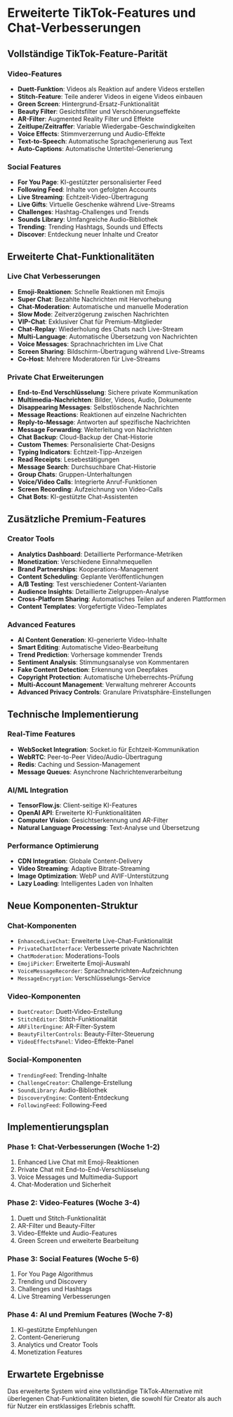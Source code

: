 # Erweiterte TikTok-Features und Chat-Verbesserungen

## Vollständige TikTok-Feature-Parität

### Video-Features
- **Duett-Funktion**: Videos als Reaktion auf andere Videos erstellen
- **Stitch-Feature**: Teile anderer Videos in eigene Videos einbauen
- **Green Screen**: Hintergrund-Ersatz-Funktionalität
- **Beauty Filter**: Gesichtsfilter und Verschönerungseffekte
- **AR-Filter**: Augmented Reality Filter und Effekte
- **Zeitlupe/Zeitraffer**: Variable Wiedergabe-Geschwindigkeiten
- **Voice Effects**: Stimmverzerrung und Audio-Effekte
- **Text-to-Speech**: Automatische Sprachgenerierung aus Text
- **Auto-Captions**: Automatische Untertitel-Generierung

### Social Features
- **For You Page**: KI-gestützter personalisierter Feed
- **Following Feed**: Inhalte von gefolgten Accounts
- **Live Streaming**: Echtzeit-Video-Übertragung
- **Live Gifts**: Virtuelle Geschenke während Live-Streams
- **Challenges**: Hashtag-Challenges und Trends
- **Sounds Library**: Umfangreiche Audio-Bibliothek
- **Trending**: Trending Hashtags, Sounds und Effects
- **Discover**: Entdeckung neuer Inhalte und Creator

## Erweiterte Chat-Funktionalitäten

### Live Chat Verbesserungen
- **Emoji-Reaktionen**: Schnelle Reaktionen mit Emojis
- **Super Chat**: Bezahlte Nachrichten mit Hervorhebung
- **Chat-Moderation**: Automatische und manuelle Moderation
- **Slow Mode**: Zeitverzögerung zwischen Nachrichten
- **VIP-Chat**: Exklusiver Chat für Premium-Mitglieder
- **Chat-Replay**: Wiederholung des Chats nach Live-Stream
- **Multi-Language**: Automatische Übersetzung von Nachrichten
- **Voice Messages**: Sprachnachrichten im Live Chat
- **Screen Sharing**: Bildschirm-Übertragung während Live-Streams
- **Co-Host**: Mehrere Moderatoren für Live-Streams

### Private Chat Erweiterungen
- **End-to-End Verschlüsselung**: Sichere private Kommunikation
- **Multimedia-Nachrichten**: Bilder, Videos, Audio, Dokumente
- **Disappearing Messages**: Selbstlöschende Nachrichten
- **Message Reactions**: Reaktionen auf einzelne Nachrichten
- **Reply-to-Message**: Antworten auf spezifische Nachrichten
- **Message Forwarding**: Weiterleitung von Nachrichten
- **Chat Backup**: Cloud-Backup der Chat-Historie
- **Custom Themes**: Personalisierte Chat-Designs
- **Typing Indicators**: Echtzeit-Tipp-Anzeigen
- **Read Receipts**: Lesebestätigungen
- **Message Search**: Durchsuchbare Chat-Historie
- **Group Chats**: Gruppen-Unterhaltungen
- **Voice/Video Calls**: Integrierte Anruf-Funktionen
- **Screen Recording**: Aufzeichnung von Video-Calls
- **Chat Bots**: KI-gestützte Chat-Assistenten

## Zusätzliche Premium-Features

### Creator Tools
- **Analytics Dashboard**: Detaillierte Performance-Metriken
- **Monetization**: Verschiedene Einnahmequellen
- **Brand Partnerships**: Kooperations-Management
- **Content Scheduling**: Geplante Veröffentlichungen
- **A/B Testing**: Test verschiedener Content-Varianten
- **Audience Insights**: Detaillierte Zielgruppen-Analyse
- **Cross-Platform Sharing**: Automatisches Teilen auf anderen Plattformen
- **Content Templates**: Vorgefertigte Video-Templates

### Advanced Features
- **AI Content Generation**: KI-generierte Video-Inhalte
- **Smart Editing**: Automatische Video-Bearbeitung
- **Trend Prediction**: Vorhersage kommender Trends
- **Sentiment Analysis**: Stimmungsanalyse von Kommentaren
- **Fake Content Detection**: Erkennung von Deepfakes
- **Copyright Protection**: Automatische Urheberrechts-Prüfung
- **Multi-Account Management**: Verwaltung mehrerer Accounts
- **Advanced Privacy Controls**: Granulare Privatsphäre-Einstellungen

## Technische Implementierung

### Real-Time Features
- **WebSocket Integration**: Socket.io für Echtzeit-Kommunikation
- **WebRTC**: Peer-to-Peer Video/Audio-Übertragung
- **Redis**: Caching und Session-Management
- **Message Queues**: Asynchrone Nachrichtenverarbeitung

### AI/ML Integration
- **TensorFlow.js**: Client-seitige KI-Features
- **OpenAI API**: Erweiterte KI-Funktionalitäten
- **Computer Vision**: Gesichtserkennung und AR-Filter
- **Natural Language Processing**: Text-Analyse und Übersetzung

### Performance Optimierung
- **CDN Integration**: Globale Content-Delivery
- **Video Streaming**: Adaptive Bitrate-Streaming
- **Image Optimization**: WebP und AVIF-Unterstützung
- **Lazy Loading**: Intelligentes Laden von Inhalten

## Neue Komponenten-Struktur

### Chat-Komponenten
- `EnhancedLiveChat`: Erweiterte Live-Chat-Funktionalität
- `PrivateChatInterface`: Verbesserte private Nachrichten
- `ChatModeration`: Moderations-Tools
- `EmojiPicker`: Erweiterte Emoji-Auswahl
- `VoiceMessageRecorder`: Sprachnachrichten-Aufzeichnung
- `MessageEncryption`: Verschlüsselungs-Service

### Video-Komponenten
- `DuetCreator`: Duett-Video-Erstellung
- `StitchEditor`: Stitch-Funktionalität
- `ARFilterEngine`: AR-Filter-System
- `BeautyFilterControls`: Beauty-Filter-Steuerung
- `VideoEffectsPanel`: Video-Effekte-Panel

### Social-Komponenten
- `TrendingFeed`: Trending-Inhalte
- `ChallengeCreator`: Challenge-Erstellung
- `SoundLibrary`: Audio-Bibliothek
- `DiscoveryEngine`: Content-Entdeckung
- `FollowingFeed`: Following-Feed

## Implementierungsplan

### Phase 1: Chat-Verbesserungen (Woche 1-2)
1. Enhanced Live Chat mit Emoji-Reaktionen
2. Private Chat mit End-to-End-Verschlüsselung
3. Voice Messages und Multimedia-Support
4. Chat-Moderation und Sicherheit

### Phase 2: Video-Features (Woche 3-4)
1. Duett und Stitch-Funktionalität
2. AR-Filter und Beauty-Filter
3. Video-Effekte und Audio-Features
4. Green Screen und erweiterte Bearbeitung

### Phase 3: Social Features (Woche 5-6)
1. For You Page Algorithmus
2. Trending und Discovery
3. Challenges und Hashtags
4. Live Streaming Verbesserungen

### Phase 4: AI und Premium Features (Woche 7-8)
1. KI-gestützte Empfehlungen
2. Content-Generierung
3. Analytics und Creator Tools
4. Monetization Features

## Erwartete Ergebnisse
Das erweiterte System wird eine vollständige TikTok-Alternative mit überlegenen Chat-Funktionalitäten bieten, die sowohl für Creator als auch für Nutzer ein erstklassiges Erlebnis schafft.
